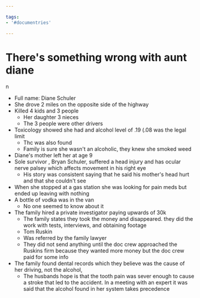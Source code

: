 ```yaml
---

tags: 
- '#documentries'

---
```


# There's something wrong with aunt diane


n

*   Full name: Diane Schuler
*   She drove 2 miles on the opposite side of the highway
*   Killed 4 kids and 3 people
    *   Her daughter 3 nieces
    *   The 3 people were other drivers
*   Toxicology showed she had and alcohol level of .19 (.08 was the legal limit
    *   Thc was also found
    *   Family is sure she wasn't an alcoholic, they knew she smoked weed
*   Diane's mother left her at age 9
*   Sole survivor , Bryan Schuler, suffered a head injury and has ocular nerve palsey which affects movement in his right eye
    *   His story was consistent saying that he said his mother's head hurt and that she couldn't see
*   When she stopped at a gas station she was looking for pain meds but ended up leaving with nothing
*   A bottle of vodka was in the van
    *   No one seemed to know about it
*   The family hired a private investigator paying upwards of 30k
    *   The family states they took the money and disappeared. they did the work with tests, interviews, and obtaining footage
    *   Tom Ruskin
    *   Was referred by the family lawyer
    *   They did not send anything until the doc crew approached the Ruskins firm because they wanted more money but the doc crew paid for some info
*   The family found dental records which they believe was the cause of her driving, not the alcohol,
    *   The husbands hope is that the tooth pain was sever enough to cause a stroke that led to the accident. In a meeting with an expert it was said that the alcohol found in her system takes precedence

